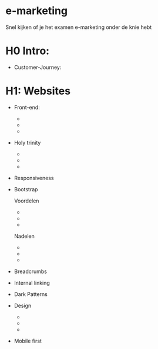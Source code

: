 # e-marketing
Snel kijken of je het examen e-marketing onder de knie hebt


# H0 Intro:

* Customer-Journey:


# H1: Websites

* Front-end:
  
	-
	-
	-

* Holy trinity
  
	-
	-
	-

* Responsiveness

* Bootstrap
  
	Voordelen

	-
	-
	-
	Nadelen

	-
	-
	-

* Breadcrumbs

* Internal linking

* Dark Patterns

* Design
  
	-
	-
	-

* Mobile first
